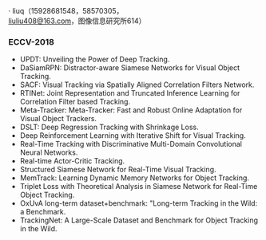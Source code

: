· liuq（15928681548，58570305，liuliu408@163.com，图像信息研究所614）  

###   ECCV-2018
* UPDT: Unveiling the Power of Deep Tracking.  
* DaSiamRPN: Distractor-aware Siamese Networks for Visual Object Tracking.  
* SACF: Visual Tracking via Spatially Aligned Correlation Filters Network.  
* RTINet: Joint Representation and Truncated Inference Learning for Correlation Filter based Tracking.    
* Meta-Tracker: Meta-Tracker: Fast and Robust Online Adaptation for Visual Object Trackers.  
* DSLT: Deep Regression Tracking with Shrinkage Loss.  
* Deep Reinforcement Learning with Iterative Shift for Visual Tracking.  
* Real-Time Tracking with Discriminative Multi-Domain Convolutional Neural Networks.  
* Real-time Actor-Critic Tracking.
* Structured Siamese Network for Real-Time Visual Tracking.  
* MemTrack: Learning Dynamic Memory Networks for Object Tracking.   
* Triplet Loss with Theoretical Analysis in Siamese Network for Real-Time Object Tracking.  
* OxUvA long-term dataset+benchmark: "Long-term Tracking in the Wild: a Benchmark.  
* TrackingNet: A Large-Scale Dataset and Benchmark for Object Tracking in the Wild.  
